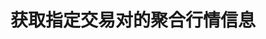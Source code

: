 ---
title: 获取指定交易对的聚合行情信息
position_number: 15
type: get
description: /v1/public/q/agg-ticker
parameters:
    -
        name: symbol
        type: string
        mandatory: false
        default: N/A
        description: 交易对
        ranges:
content_markdown: 注：**此方法不需要签名**
left_code_blocks:
    -
        code_block: "public void getKLine() {\r\n\tString text = HttpUtil.get(URL + \"/data/api/v1/getKLine?market=btc_usdt&type=1min&since=0\");\r\n\tSystem.out.println(text);\r\n}"
        title: Java
        language: java
right_code_blocks:
    -
        code_block: "{\n\t\"error\": {\n\t\t\"code\": \"\",\n\t\t\"msg\": \"\"\n\t},\n\t\"msgInfo\": \"\",\n\t\"result\": {\n\t\t\"a\": \"\",\n\t\t\"ap\": \"\",\n\t\t\"bp\": \"\",\n\t\t\"c\": \"\",\n\t\t\"h\": \"\",\n\t\t\"i\": \"\",\n\t\t\"l\": \"\",\n\t\t\"m\": \"\",\n\t\t\"o\": \"\",\n\t\t\"r\": \"\",\n\t\t\"s\": \"\",\n\t\t\"t\": 0,\n\t\t\"v\": \"\"\n\t},\n\t\"returnCode\": 0\n}"
        title: Response
        language: json
---